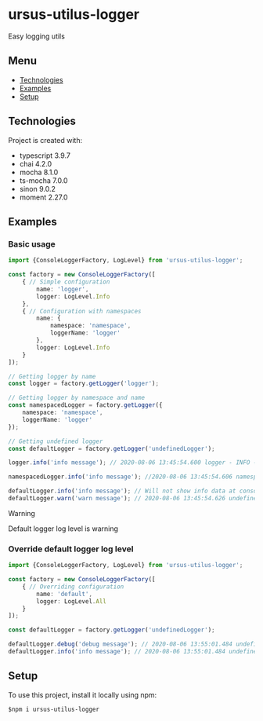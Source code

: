 # ursus-utilus-logger

Easy logging utils

## Menu

* [Technologies](#technologies)
* [Examples](#examples)
* [Setup](#setup)

## Technologies

Project is created with:

* typescript 3.9.7
* chai 4.2.0
* mocha 8.1.0
* ts-mocha 7.0.0
* sinon 9.0.2
* moment 2.27.0

## Examples

### Basic usage

```typescript
import {ConsoleLoggerFactory, LogLevel} from 'ursus-utilus-logger';

const factory = new ConsoleLoggerFactory([
    { // Simple configuration
        name: 'logger',
        logger: LogLevel.Info
    },
    { // Configuration with namespaces
        name: {
            namespace: 'namespace',
            loggerName: 'logger'
        },
        logger: LogLevel.Info
    }
]);

// Getting logger by name
const logger = factory.getLogger('logger');

// Getting logger by namespace and name
const namespacedLogger = factory.getLogger({
    namespace: 'namespace',
    loggerName: 'logger'
});

// Getting undefined logger
const defaultLogger = factory.getLogger('undefinedLogger');

logger.info('info message'); // 2020-08-06 13:45:54.600 logger - INFO - info message

namespacedLogger.info('info message'); //2020-08-06 13:45:54.606 namespace.logger - INFO - info message

defaultLogger.info('info message'); // Will not show info data at console
defaultLogger.warn('warn message'); // 2020-08-06 13:45:54.626 undefinedLogger - WARN - warn message
```

> [!WARNING]
> Default logger log level is warning

### Override default logger log level

```typescript
import {ConsoleLoggerFactory, LogLevel} from 'ursus-utilus-logger';

const factory = new ConsoleLoggerFactory([
    { // Overriding configuration
        name: 'default',
        logger: LogLevel.All
    }
]);

const defaultLogger = factory.getLogger('undefinedLogger');

defaultLogger.debug('debug message'); // 2020-08-06 13:55:01.484 undefinedLogger - DEBUG - debug message
defaultLogger.info('info message'); // 2020-08-06 13:55:01.484 undefinedLogger - INFO - info message
```

## Setup

To use this project, install it locally using npm:

`$npm i ursus-utilus-logger`
